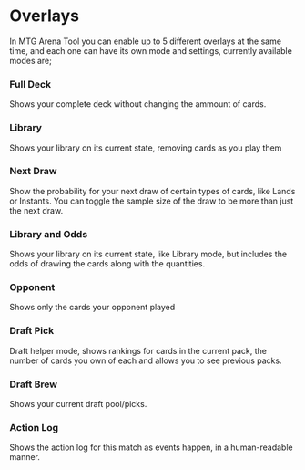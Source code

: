 # Overlays

In MTG Arena Tool you can enable up to 5 different overlays at the same time, and each one can have its own mode and settings, currently available modes are;

### Full Deck
Shows your complete deck without changing the ammount of cards.
### Library
Shows your library on its current state, removing cards as you play them
### Next Draw
Show the probability for your next draw of certain types of cards, like Lands or Instants. You can toggle the sample size of the draw to be more than just the next draw.
### Library and Odds
Shows your library on its current state, like Library mode, but includes the odds of drawing the cards along with the quantities.
### Opponent
Shows only the cards your opponent played
### Draft Pick
Draft helper mode, shows rankings for cards in the current pack, the number of cards you own of each and allows you to see previous packs.
### Draft Brew
Shows your current draft pool/picks.
### Action Log
Shows the action log for this match as events happen, in a human-readable manner.

